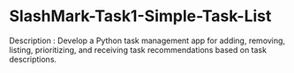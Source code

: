 # SlashMark-Task1-Simple-Task-List
Description : Develop a Python task management app for adding, removing, listing, prioritizing, and receiving task recommendations based on task descriptions.

